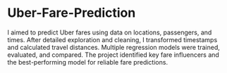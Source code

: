 # Uber-Fare-Prediction
I aimed to predict Uber fares using data on locations, passengers, and times. After detailed exploration and cleaning, I transformed timestamps and calculated travel distances. Multiple regression models were trained, evaluated, and compared. The project identified key fare influencers and the best-performing model for reliable fare predictions.
